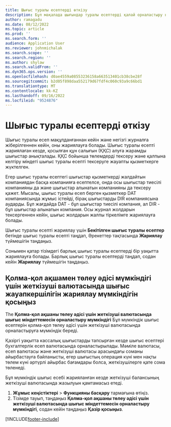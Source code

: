 ```yaml
---
title: Шығыс туралы есептерді өткізу
description: Бұл мақалада шығындар туралы есептерді қалай орналастыру керектігі түсіндіріледі.
author: ramagadu
ms.date: 08/12/2022
ms.topic: article
ms.prod: ''
ms.search.form: ''
audience: Application User
ms.reviewer: johnmichalak
ms.search.scope: ''
ms.search.region: ''
ms.author: shylaw
ms.search.validFrom: ''
ms.dyn365.ops.version: ''
ms.openlocfilehash: d0ae4559a08553236158a663513401cb38cbe28f
ms.sourcegitcommit: b2d05f898daa552179d67fdf4c060c93a9c66bd1
ms.translationtype: MT
ms.contentlocale: kk-KZ
ms.lasthandoff: 09/16/2022
ms.locfileid: "9524876"
---
```

# <a name="post-expense-reports"></a>Шығыс туралы есептерді өткізу

Шығыс туралы есеп мақұлданғаннан кейін және негізгі журналға жіберілгеннен кейін, оны жариялауға болады. Шығыс туралы есепті жариялаған кезде, қосылған құн салығын (ҚҚС) алуға жарамды шығыстар анықталады. ҚҚС бойынша төлемдерді тексеру және қалпына келтіру міндеті шығыс туралы есепті тексеруге жауапты қызметкерге жүктелген.

Егер шығыс туралы есептегі шығыстар қызметкерді жалдайтын компаниядан басқа компанияға есептелсе, онда осы шығыстар тиесілі компанияны да және шығыстар алынатын компанияны да тексеру қажет. Мысалы, шығыс туралы есеп берген қызметкер DAT компаниясында жұмыс істейді, бірақ шығыстарды DIR компаниясына аударды. Бұл жағдайда DAT - бұл шығыстар тиесілі компания, ал DIR - бұл шығыстар алынатын компания. Осы журнал жолдарын тексергеннен кейін, шығыс жолдарын жалпы тіркелімге жариялауға болады.

Шығыс туралы есепті жариялау үшін **Бекітілген шығыс туралы есептер** бетінде шығыс туралы есепті таңдап, Әрекеттер тақтасында **Жариялау** түймешігін таңдаңыз.

Сонымен қатар тізімдегі барлық шығыс туралы есептерді бір уақытта жариялауға болады. Барлық шығыс туралы есептерді таңдап, содан кейін **Жариялау** түймешігін таңдаңыз.

## <a name="enable-the-ability-to-post-expense-liability-in-vendor-currency-for-cash-payment-method-feature"></a>Қолма-қол ақшамен төлеу әдісі мүмкіндігі үшін жеткізуші валютасында шығыс жауапкершілігін жариялау мүмкіндігін қосыңыз

The **Қолма-қол ақшаны төлеу әдісі үшін жеткізуші валютасында шығыс міндеттемесін орналастыру мүмкіндігі** Бұл мүмкіндік шығыс есептерін қолма-қол төлеу әдісі үшін жеткізуші валютасында орналастыруға мүмкіндік береді.

Қазіргі уақытта кассалық шығыстарды тапсырған кезде шығыс есептері бухгалтерлік есеп валютасында орналастырылады. Мәміле валютасы, есеп валютасы және жеткізуші валютасы арасындағы соманы айырбастауға байланысты, егер шығыстың операция күні мен нақты төлем күні әртүрлі айырбас бағамдары болса, жеткізушілерге қате сома төленеді.

Бұл мүмкіндік шығыс есебі жарияланған кезде жеткізуші балансының жеткізуші валютасында жазылуын қамтамасыз етеді.

1. **Жұмыс кеңістіктері** \> **Функцияны басқару** тармағына өтіңіз.
2. Тізімде тауып, таңдаңыз **Қолма-қол ақшаны төлеу әдісі үшін жеткізуші валютасында шығыс міндеттемесін орналастыру мүмкіндігі**, содан кейін таңдаңыз **Қазір қосыңыз**.

[!INCLUDE[footer-include](../includes/footer-banner.md)]
